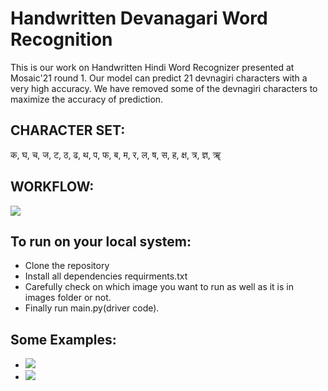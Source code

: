 # Handwritten Devanagari Word Recognition

This is our work on Handwritten Hindi Word Recognizer presented at Mosaic'21 round 1. Our model can predict 21 devnagiri characters with a very high accuracy. We have removed some of the devnagiri characters to maximize the accuracy of prediction. 

## CHARACTER SET:

क, घ, च, ज, ट, ठ, ढ, थ, प, फ, ब, म, र, ल, ष, स, ह, क्ष, त्र, ज्ञ, ॠ

## WORKFLOW:

![](https://github.com/Bellicose-YB/Devnagiri-Handwritten-Word-Recognition/blob/main/images/workflow.png)

## To run on your local system:
* Clone the repository
* Install all dependencies requirments.txt
* Carefully check on which image you want to run as well as it is in images folder or not.
* Finally run main.py(driver code).

## Some Examples:

* ![](https://github.com/Bellicose-YB/Devnagiri-Handwritten-Word-Recognition/blob/main/images/lol.JPG)
* ![](https://github.com/Bellicose-YB/Devnagiri-Handwritten-Word-Recognition/blob/main/images/Capture.png)
